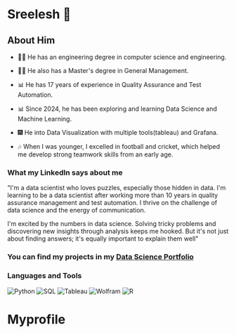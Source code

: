 # Sreelesh 👋


## About Him

- 👨‍🎓 He has an engineering degree in computer science and engineering.
- 👨‍🎓 He also has a Master's degree in General Management.

- 📊 He has 17 years of experience in Quality Assurance and Test Automation.
- 📊 Since 2024, he has been exploring and learning Data Science and Machine Learning.

- 🎆 He into Data Visualization  with multiple tools(tableau) and Grafana.

- 🎶 When I was younger, I excelled in football and cricket, which helped me develop strong teamwork skills from an early age.


### What my LinkedIn says about me

"I'm a data scientist who loves puzzles, especially those hidden in data. I'm learning to be a data scientist after working more than 10 years in quality assurance management and test automation. I thrive on the challenge of data science and the energy of communication.

I'm excited by the numbers in data science. Solving tricky problems and discovering new insights through analysis keeps me hooked. But it's not just about finding answers; it's equally important to explain them well"

### You can find my projects in my [Data Science Portfolio](https://github.com/kunnath/DatascienceProject)
### Languages and Tools

![Python](https://img.shields.io/badge/python-EECC5B?style=for-the-badge&logo=python&logoColor=white)
![SQL](https://img.shields.io/badge/sql-%2307405e.svg?style=for-the-badge&logo=sql&logoColor=white)
![Tableau](https://img.shields.io/badge/Tableau-FF2F92?style=for-the-badge&logo=Tableau&logoColor=white)
![Wolfram](https://img.shields.io/badge/wolfram-%23E34F26.svg?style=for-the-badge&logo=wolfram&logoColor=white)
![R](https://img.shields.io/badge/r-3670A0?style=for-the-badge&logo=r&logoColor=white)
# Myprofile
